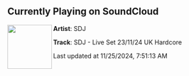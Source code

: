 ## Currently Playing on SoundCloud

[<img align="left" width="100" src="https://i1.sndcdn.com/artworks-mISy3WEwXvwDFUlT-GUCrCg-t500x500.jpg">](https://soundcloud.com/user-720309049/sdj-live-set-231124-uk-hardcore)

**Artist**: SDJ 

**Track**: SDJ - Live Set 23/11/24 UK Hardcore

Last updated at 11/25/2024, 7:51:13 AM
